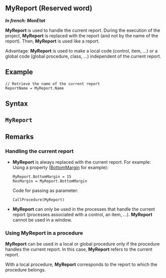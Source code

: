 
## MyReport (Reserved word)

***In french: MonEtat***
				



<a name="XUse"></a>
<a name="Use"></a>
<a name="description"></a>
**MyReport** is used to handle the current report. During the execution of the project, **MyReport** is replaced with the report (and not by the name of the report). Then, **MyReport** is used like a report.

Advantage: **MyReport** is used to make a local code (control, item, ...) or a global code (global procedure, class, ...) independent of the current report.
<a name="Example1"></a>
<a name="sample_code"></a>

## Example


```wl
// Retrieve the name of the current report
ReportName = MyReport.Name
```

<a name="XSYNTAX"></a>
<a name="SYNTAX1"></a>

## Syntax

`MyReport`
---



<a name="NOTE0"></a>
<a name="NOTE0_1"></a>

## Remarks




### Handling the current report
<a name="handling_the_current_report_ELTPARAGRAPHE000032"></a>

- **MyReport** is always replaced with the current report. For example:
	Using a property ([BottomMargin](../Proprietes/2511051.md) for example):
	
	```wl
	MyReport.BottomMargin = 15
	ResMargin = MyReport.BottomMargin
	```

	Code for passing as parameter:
	
	```wl
	CallProcedure(MyReport)
	```


- **MyReport** can only be used in the processes that handle the current report (processes associated with a control, an item, ...). **MyReport** cannot be used in a window.



<a name="NOTE0_2"></a>




### Using MyReport in a procedure
<a name="using_myreport_procedure_ELTPARAGRAPHE000052"></a>

**MyReport** can be used in a local or global procedure only if the procedure handles the current report. In this case, **MyReport** refers to the current report.

With a local procedure, **MyReport** corresponds to the report to which the procedure belongs.


